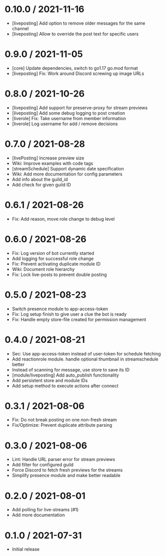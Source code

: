 # 0.10.0 / 2021-11-16

  * [liveposting] Add option to remove older messages for the same channel
  * [liveposting] Allow to override the post text for specific users

# 0.9.0 / 2021-11-05

  * [core] Update dependencies, switch to go1.17 go.mod format
  * [liveposting] Fix: Work around Discord screwing up image URLs

# 0.8.0 / 2021-10-26

  * [liveposting] Add support for preserve-proxy for stream previews
  * [liveposting] Add some debug logging to post creation
  * [liverole] Fix: Take username from member information
  * [liverole] Log username for add / remove decisions

# 0.7.0 / 2021-08-28

  * [livePosting] Increase preview size
  * Wiki: Improve examples with code tags
  * [streamSchedule] Support dynamic date specification
  * Wiki: Add more documentation for config parameters
  * Add info about the guild\_id
  * Add check for given guild ID

# 0.6.1 / 2021-08-26

  * Fix: Add reason, move role change to debug level

# 0.6.0 / 2021-08-26

  * Fix: Log version of bot currently started
  * Add logging for successful role change
  * Fix: Prevent activating duplicate module ID
  * Wiki: Document role hierarchy
  * Fix: Lock live-posts to prevent double posting

# 0.5.0 / 2021-08-23

  * Switch presence module to app-access-token
  * Fix: Log setup finish to give user a clue the bot is ready
  * Fix: Handle empty store-file created for permission management

# 0.4.0 / 2021-08-21

  * Sec: Use app-access-token instead of user-token for schedule fetching
  * Add reactionrole module. handle optional thumbnail in streamschedule better
  * Instead of scanning for message, use store to save its ID
  * [module/liveposting] Add auto\_publish functionality
  * Add persistent store and module IDs
  * Add setup method to execute actions after connect

# 0.3.1 / 2021-08-06

  * Fix: Do not break posting on one non-fresh stream
  * Fix/Optimize: Prevent duplicate attribute parsing

# 0.3.0 / 2021-08-06

  * Lint: Handle URL parser error for stream previews
  * Add filter for configured guild
  * Force Discord to fetch fresh previews for the streams
  * Simplify presence module and make better readable

# 0.2.0 / 2021-08-01

  * Add polling for live-streams (#1)
  * Add more documentation

# 0.1.0 / 2021-07-31

  * Initial release
